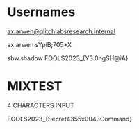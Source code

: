 # Usernames

ax.arwen@glitchlabsresearch.internal

ax.arwen 
sYpiB;705*X

sbw.shadow
FOOLS2023_{Y3.0ngSH@iA}



# MIXTEST

4 CHARACTERS INPUT





FOOLS2023_{Secret4355x0043Command}
